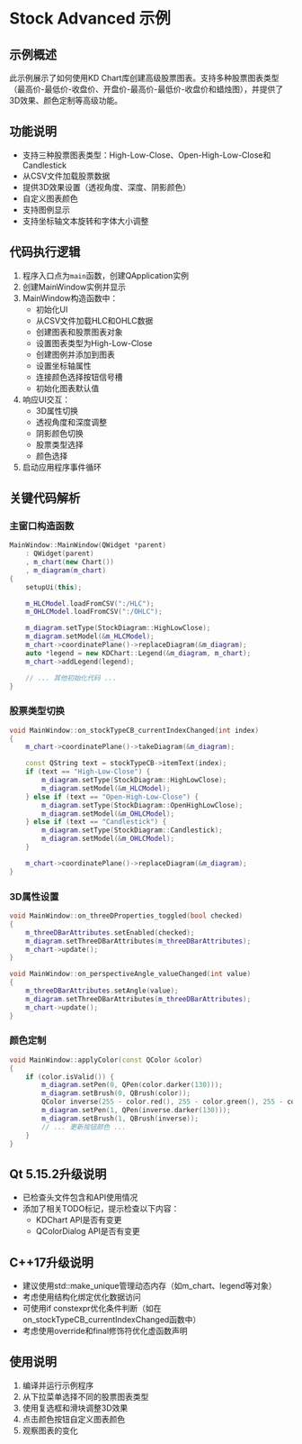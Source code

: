 # Stock Advanced 示例

## 示例概述

此示例展示了如何使用KD Chart库创建高级股票图表。支持多种股票图表类型（最高价-最低价-收盘价、开盘价-最高价-最低价-收盘价和蜡烛图），并提供了3D效果、颜色定制等高级功能。

## 功能说明

- 支持三种股票图表类型：High-Low-Close、Open-High-Low-Close和Candlestick
- 从CSV文件加载股票数据
- 提供3D效果设置（透视角度、深度、阴影颜色）
- 自定义图表颜色
- 支持图例显示
- 支持坐标轴文本旋转和字体大小调整

## 代码执行逻辑

1. 程序入口点为`main`函数，创建QApplication实例
2. 创建MainWindow实例并显示
3. MainWindow构造函数中：
   - 初始化UI
   - 从CSV文件加载HLC和OHLC数据
   - 创建图表和股票图表对象
   - 设置图表类型为High-Low-Close
   - 创建图例并添加到图表
   - 设置坐标轴属性
   - 连接颜色选择按钮信号槽
   - 初始化图表默认值
4. 响应UI交互：
   - 3D属性切换
   - 透视角度和深度调整
   - 阴影颜色切换
   - 股票类型选择
   - 颜色选择
5. 启动应用程序事件循环

## 关键代码解析

### 主窗口构造函数

```cpp
MainWindow::MainWindow(QWidget *parent)
    : QWidget(parent)
    , m_chart(new Chart())
    , m_diagram(m_chart)
{
    setupUi(this);

    m_HLCModel.loadFromCSV(":/HLC");
    m_OHLCModel.loadFromCSV(":/OHLC");

    m_diagram.setType(StockDiagram::HighLowClose);
    m_diagram.setModel(&m_HLCModel);
    m_chart->coordinatePlane()->replaceDiagram(&m_diagram);
    auto *legend = new KDChart::Legend(&m_diagram, m_chart);
    m_chart->addLegend(legend);

    // ... 其他初始化代码 ...
}
```

### 股票类型切换

```cpp
void MainWindow::on_stockTypeCB_currentIndexChanged(int index)
{
    m_chart->coordinatePlane()->takeDiagram(&m_diagram);

    const QString text = stockTypeCB->itemText(index);
    if (text == "High-Low-Close") {
        m_diagram.setType(StockDiagram::HighLowClose);
        m_diagram.setModel(&m_HLCModel);
    } else if (text == "Open-High-Low-Close") {
        m_diagram.setType(StockDiagram::OpenHighLowClose);
        m_diagram.setModel(&m_OHLCModel);
    } else if (text == "Candlestick") {
        m_diagram.setType(StockDiagram::Candlestick);
        m_diagram.setModel(&m_OHLCModel);
    }

    m_chart->coordinatePlane()->replaceDiagram(&m_diagram);
}
```

### 3D属性设置

```cpp
void MainWindow::on_threeDProperties_toggled(bool checked)
{
    m_threeDBarAttributes.setEnabled(checked);
    m_diagram.setThreeDBarAttributes(m_threeDBarAttributes);
    m_chart->update();
}

void MainWindow::on_perspectiveAngle_valueChanged(int value)
{
    m_threeDBarAttributes.setAngle(value);
    m_diagram.setThreeDBarAttributes(m_threeDBarAttributes);
    m_chart->update();
}
```

### 颜色定制

```cpp
void MainWindow::applyColor(const QColor &color)
{
    if (color.isValid()) {
        m_diagram.setPen(0, QPen(color.darker(130)));
        m_diagram.setBrush(0, QBrush(color));
        QColor inverse(255 - color.red(), 255 - color.green(), 255 - color.blue());
        m_diagram.setPen(1, QPen(inverse.darker(130)));
        m_diagram.setBrush(1, QBrush(inverse));
        // ... 更新按钮颜色 ...
    }
}
```

## Qt 5.15.2升级说明

- 已检查头文件包含和API使用情况
- 添加了相关TODO标记，提示检查以下内容：
  - KDChart API是否有变更
  - QColorDialog API是否有变更

## C++17升级说明

- 建议使用std::make_unique管理动态内存（如m_chart、legend等对象）
- 考虑使用结构化绑定优化数据访问
- 可使用if constexpr优化条件判断（如在on_stockTypeCB_currentIndexChanged函数中）
- 考虑使用override和final修饰符优化虚函数声明

## 使用说明

1. 编译并运行示例程序
2. 从下拉菜单选择不同的股票图表类型
3. 使用复选框和滑块调整3D效果
4. 点击颜色按钮自定义图表颜色
5. 观察图表的变化